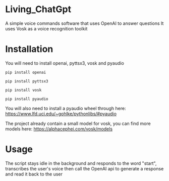 # Living_ChatGpt
A simple voice commands software that uses OpenAI to answer questions
It uses Vosk as a voice recognition toolkit
# Installation
You will need to install openai, pyttsx3, vosk and pyaudio
```
pip install openai
```

```
pip install pyttsx3
```

```
pip install vosk
```

```
pip install pyaudio
```
You will also need to install a pyaudio wheel through here: https://www.lfd.uci.edu/~gohlke/pythonlibs/#pyaudio

The project already contain a small model for vosk, you can find more models here: https://alphacephei.com/vosk/models

# Usage

The script stays idle in the background and responds to the word "start", transcribes the user's voice then call the OpenAI api to generate a response and read it back to the user

